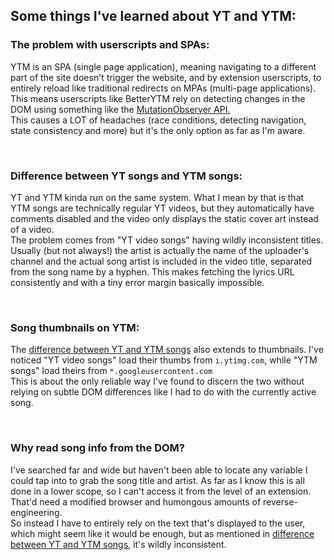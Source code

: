 ## Some things I've learned about YT and YTM:

### The problem with userscripts and SPAs:
YTM is an SPA (single page application), meaning navigating to a different part of the site doesn't trigger the website, and by extension userscripts, to entirely reload like traditional redirects on MPAs (multi-page applications).  
This means userscripts like BetterYTM rely on detecting changes in the DOM using something like the [MutationObserver API.](https://developer.mozilla.org/en-US/docs/Web/API/MutationObserver)  
This causes a LOT of headaches (race conditions, detecting navigation, state consistency and more) but it's the only option as far as I'm aware.

<br>

### Difference between YT songs and YTM songs:
YT and YTM kinda run on the same system. What I mean by that is that YTM songs are technically regular YT videos, but they automatically have comments disabled and the video only displays the static cover art instead of a video.  
The problem comes from "YT video songs" having wildly inconsistent titles. Usually (but not always!) the artist is actually the name of the uploader's channel and the actual song artist is included in the video title, separated from the song name by a hyphen. This makes fetching the lyrics URL consistently and with a tiny error margin basically impossible.

<br>

### Song thumbnails on YTM:
The [difference between YT and YTM songs](#difference-between-yt-songs-and-ytm-songs) also extends to thumbnails. I've noticed "YT video songs" load their thumbs from `i.ytimg.com`, while "YTM songs" load theirs from `*.googleusercontent.com`  
This is about the only reliable way I've found to discern the two without relying on subtle DOM differences like I had to do with the currently active song.

<br>

### Why read song info from the DOM?
I've searched far and wide but haven't been able to locate any variable I could tap into to grab the song title and artist. As far as I know this is all done in a lower scope, so I can't access it from the level of an extension. That'd need a modified browser and humongous amounts of reverse-engineering.  
So instead I have to entirely rely on the text that's displayed to the user, which might seem like it would be enough, but as mentioned in [difference between YT and YTM songs](#difference-between-yt-songs-and-ytm-songs), it's wildly inconsistent.
